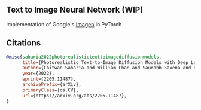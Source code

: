 ## Text to Image Neural Network (WIP)

Implementation of Google's <a href="https://imagen.research.google/">Imagen</a> in PyTorch

## Citations

```bibtex
@misc{saharia2022photorealistictexttoimagediffusionmodels,
      title={Photorealistic Text-to-Image Diffusion Models with Deep Language Understanding},
      author={Chitwan Saharia and William Chan and Saurabh Saxena and Lala Li and Jay Whang and Emily Denton and Seyed Kamyar Seyed Ghasemipour and Burcu Karagol Ayan and S. Sara Mahdavi and Rapha Gontijo Lopes and Tim Salimans and Jonathan Ho and David J Fleet and Mohammad Norouzi},
      year={2022},
      eprint={2205.11487},
      archivePrefix={arXiv},
      primaryClass={cs.CV},
      url={https://arxiv.org/abs/2205.11487},
}
```
